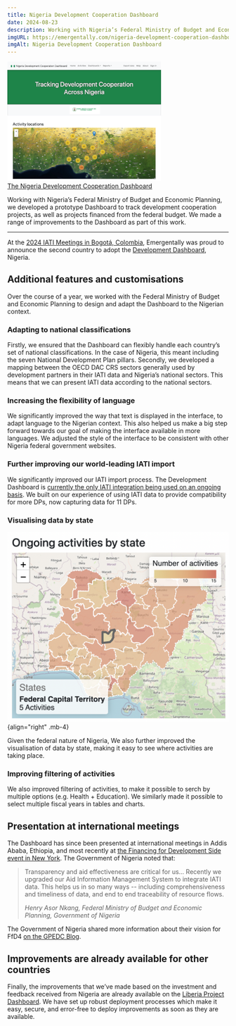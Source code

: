 ```yaml
---
title: Nigeria Development Cooperation Dashboard
date: 2024-08-23
description: Working with Nigeria’s Federal Ministry of Budget and Economic Planning, we developed a prototype Dashboard to track development cooperation projects, as well as projects financed from the federal budget. We made a range of improvements to the Dashboard as part of this work.
imgURL: https://emergentally.com/nigeria-development-cooperation-dashboard.png
imgAlt: Nigeria Development Cooperation Dashboard
---
```


<div class="text-center float-md-end mb-lg-4 ms-lg-3 mb-2">
<a href="https://nigeria.emergentally.com">
<img
src="/nigeria-development-cooperation-dashboard.png"
width="350px" />
<br />The Nigeria Development Cooperation Dashboard
</a>
</div>

Working with Nigeria’s Federal Ministry of Budget and Economic Planning, we developed a prototype Dashboard to track development cooperation projects, as well as projects financed from the federal budget. We made a range of improvements to the Dashboard as part of this work.

---

At the [2024 IATI Meetings in Bogotá, Colombia](https://www.iaticonnect.org/Recap-MA-CE-2024), Emergentally was proud to announce the second country to adopt the [Development Dashboard](/development-dashboard), Nigeria.

## Additional features and customisations

Over the course of a year, we worked with the Federal Ministry of Budget and Economic Planning to design and adapt the Dashboard to the Nigerian context.

### Adapting to national classifications

Firstly, we ensured that the Dashboard can flexibly handle each country’s set of national classifications. In the case of Nigeria, this meant including the seven National Development Plan pillars. Secondly, we developed a mapping between the OECD DAC CRS sectors generally used by development partners in their IATI data and Nigeria’s national sectors. This means that we can present IATI data according to the national sectors.

### Increasing the flexibility of language

We significantly improved the way that text is displayed in the interface, to adapt language to the Nigerian context. This also helped us make a big step forward towards our goal of making the interface available in more languages. We adjusted the style of the interface to be consistent with other Nigeria federal government websites.

### Further improving our world-leading IATI import

We significantly improved our IATI import process. The Development Dashboard is [currently the only IATI integration being used on an ongoing basis](https://iatistandard.org/en/news/iati-holds-two-workshops-in-kigali-with-governments-and-aims-experts-to-progress-work-on-enabling-data-use/). We built on our experience of using IATI data to provide compatibility for more DPs, now capturing data for 11 DPs.

### Visualising data by state

![Nigeria Development Cooperation Dashboard: States](/nigeria-development-cooperation-dashboard-states.png){align="right" .mb-4}

Given the federal nature of Nigeria, We also further improved the visualisation of data by state, making it easy to see where activities are taking place.

### Improving filtering of activities

We also improved filtering of activities, to make it possible to serch by multiple options (e.g. Health + Education). We similarly made it possible to select multiple fiscal years in tables and charts.

## Presentation at international meetings

The Dashboard has since been presented at international meetings in Addis Ababa, Ethiopia, and most recently at [the Financing for Development Side event in New York](https://webtv.un.org/en/asset/k1z/k1ztj55mpz?kalturaStartTime=826). The Government of Nigeria noted that:

> Transparency and aid effectiveness are critical for us... Recently we upgraded our Aid Information Management System to integrate IATI data. This helps us in so many ways -- including comprehensiveness and timeliness of data, and end to end traceability of resource flows.
>
> *Henry Asor Nkang, Federal Ministry of Budget and Economic Planning, Government of Nigeria*

The Government of Nigeria shared more information about their vision for FfD4 [on the GPEDC Blog](https://www.effectivecooperation.org/topic/nigeria-ffd4).

## Improvements are already available for other countries

Finally, the improvements that we’ve made based on the investment and feedback received from Nigeria are already available on the [Liberia Project Dashboard](https://liberiaprojects.org). We have set up robust deployment processes which make it easy, secure, and error-free to deploy improvements as soon as they are available.
